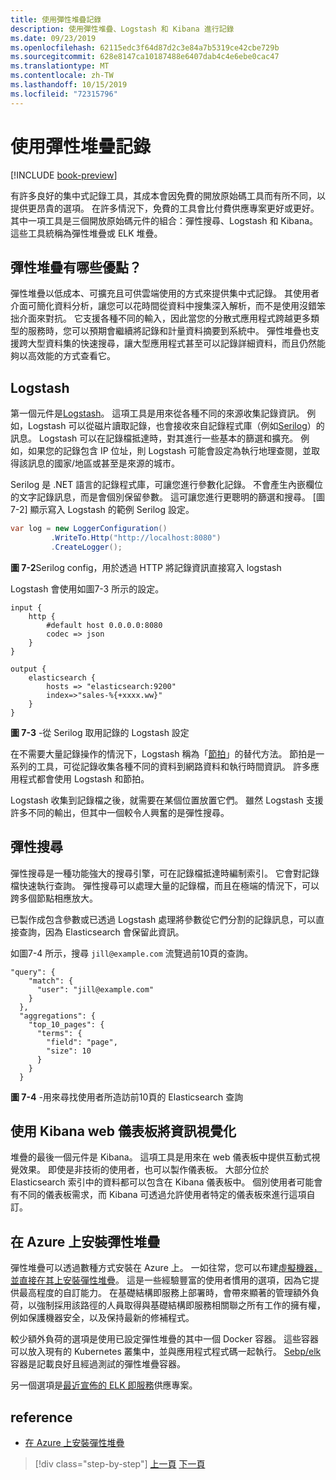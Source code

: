 ```yaml
---
title: 使用彈性堆疊記錄
description: 使用彈性堆疊、Logstash 和 Kibana 進行記錄
ms.date: 09/23/2019
ms.openlocfilehash: 62115edc3f64d87d2c3e84a7b5319ce42cbe729b
ms.sourcegitcommit: 628e8147ca10187488e6407dab4c4e6ebe0cac47
ms.translationtype: MT
ms.contentlocale: zh-TW
ms.lasthandoff: 10/15/2019
ms.locfileid: "72315796"
---
```

# <a name="logging-with-elastic-stack"></a>使用彈性堆疊記錄 

[!INCLUDE [book-preview](../../../includes/book-preview.md)]

有許多良好的集中式記錄工具，其成本會因免費的開放原始碼工具而有所不同，以提供更昂貴的選項。 在許多情況下，免費的工具會比付費供應專案更好或更好。 其中一項工具是三個開放原始碼元件的組合：彈性搜尋、Logstash 和 Kibana。 這些工具統稱為彈性堆疊或 ELK 堆疊。

## <a name="what-are-the-advantages-of-elastic-stack"></a>彈性堆疊有哪些優點？

彈性堆疊以低成本、可擴充且可供雲端使用的方式來提供集中式記錄。 其使用者介面可簡化資料分析，讓您可以花時間從資料中搜集深入解析，而不是使用沒錯笨拙介面來對抗。 它支援各種不同的輸入，因此當您的分散式應用程式跨越更多類型的服務時，您可以預期會繼續將記錄和計量資料摘要到系統中。 彈性堆疊也支援跨大型資料集的快速搜尋，讓大型應用程式甚至可以記錄詳細資料，而且仍然能夠以高效能的方式查看它。

## <a name="logstash"></a>Logstash

第一個元件是[Logstash](https://www.elastic.co/products/logstash)。 這項工具是用來從各種不同的來源收集記錄資訊。 例如，Logstash 可以從磁片讀取記錄，也會接收來自記錄程式庫（例如[Serilog](https://serilog.net/)）的訊息。 Logstash 可以在記錄檔抵達時，對其進行一些基本的篩選和擴充。 例如，如果您的記錄包含 IP 位址，則 Logstash 可能會設定為執行地理查閱，並取得該訊息的國家/地區或甚至是來源的城市。 

Serilog 是 .NET 語言的記錄程式庫，可讓您進行參數化記錄。 不會產生內嵌欄位的文字記錄訊息，而是會個別保留參數。 這可讓您進行更聰明的篩選和搜尋。 [圖 7-2] 顯示寫入 Logstash 的範例 Serilog 設定。

```csharp
var log = new LoggerConfiguration()   
         .WriteTo.Http("http://localhost:8080")
         .CreateLogger();
```

**圖 7-2**Serilog config，用於透過 HTTP 將記錄資訊直接寫入 logstash

Logstash 會使用如圖7-3 所示的設定。 

```
input {
    http {
        #default host 0.0.0.0:8080
        codec => json
    }
}

output {
    elasticsearch {
        hosts => "elasticsearch:9200"
        index=>"sales-%{+xxxx.ww}"
    }
}
```

**圖 7-3** -從 Serilog 取用記錄的 Logstash 設定

在不需要大量記錄操作的情況下，Logstash 稱為「[節拍](https://www.elastic.co/products/beats)」的替代方法。 節拍是一系列的工具，可從記錄收集各種不同的資料到網路資料和執行時間資訊。 許多應用程式都會使用 Logstash 和節拍。

Logstash 收集到記錄檔之後，就需要在某個位置放置它們。 雖然 Logstash 支援許多不同的輸出，但其中一個較令人興奮的是彈性搜尋。

## <a name="elastic-search"></a>彈性搜尋

彈性搜尋是一種功能強大的搜尋引擎，可在記錄檔抵達時編制索引。 它會對記錄檔快速執行查詢。 彈性搜尋可以處理大量的記錄檔，而且在極端的情況下，可以跨多個節點相應放大。 

已製作成包含參數或已透過 Logstash 處理將參數從它們分割的記錄訊息，可以直接查詢，因為 Elasticsearch 會保留此資訊。

如圖7-4 所示，搜尋 `jill@example.com` 流覽過前10頁的查詢。

```
"query": {
    "match": {
      "user": "jill@example.com"
    }
  },
  "aggregations": {
    "top_10_pages": {
      "terms": {
        "field": "page",
        "size": 10
      }
    }
  }
```

**圖 7-4** -用來尋找使用者所造訪前10頁的 Elasticsearch 查詢

## <a name="visualizing-information-with-kibana-web-dashboards"></a>使用 Kibana web 儀表板將資訊視覺化

堆疊的最後一個元件是 Kibana。 這項工具是用來在 web 儀表板中提供互動式視覺效果。 即使是非技術的使用者，也可以製作儀表板。 大部分位於 Elasticsearch 索引中的資料都可以包含在 Kibana 儀表板中。 個別使用者可能會有不同的儀表板需求，而 Kibana 可透過允許使用者特定的儀表板來進行這項自訂。 

## <a name="installing-elastic-stack-on-azure"></a>在 Azure 上安裝彈性堆疊

彈性堆疊可以透過數種方式安裝在 Azure 上。 一如往常，您可以布建[虛擬機器，並直接在其上安裝彈性堆疊](https://docs.microsoft.com/azure/virtual-machines/linux/tutorial-elasticsearch)。 這是一些經驗豐富的使用者慣用的選項，因為它提供最高程度的自訂能力。 在基礎結構即服務上部署時，會帶來顯著的管理額外負荷，以強制採用該路徑的人員取得與基礎結構即服務相關聯之所有工作的擁有權，例如保護機器安全，以及保持最新的修補程式。 

較少額外負荷的選項是使用已設定彈性堆疊的其中一個 Docker 容器。 這些容器可以放入現有的 Kubernetes 叢集中，並與應用程式程式碼一起執行。 [Sebp/elk](https://elk-docker.readthedocs.io/)容器是記載良好且經過測試的彈性堆疊容器。

另一個選項是[最近宣佈的 ELK 即服務](https://devops.com/logz-io-unveils-azure-open-source-elk-monitoring-solution/)供應專案。

## <a name="references"></a>reference

- [在 Azure 上安裝彈性堆疊](https://docs.microsoft.com/azure/virtual-machines/linux/tutorial-elasticsearch)

>[!div class="step-by-step"]
>[上一頁](observability-patterns.md)
>[下一頁](monitoring-azure-kubernetes.md)
